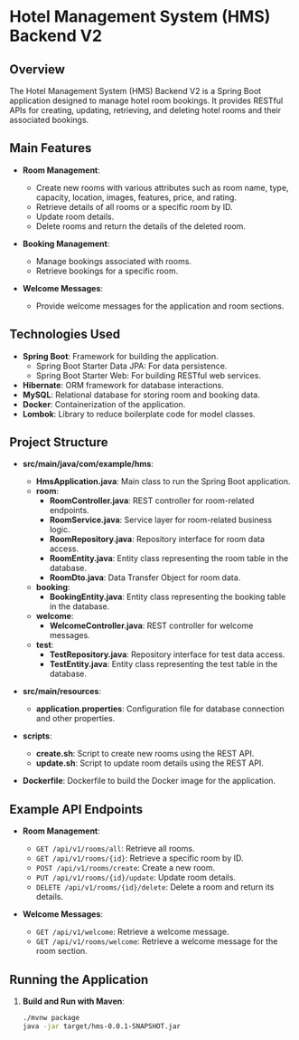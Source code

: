 # Hotel Management System (HMS) Backend V2

## Overview

The Hotel Management System (HMS) Backend V2 is a Spring Boot application designed to manage hotel room bookings. It provides RESTful APIs for creating, updating, retrieving, and deleting hotel rooms and their associated bookings.

## Main Features

- **Room Management**:
  - Create new rooms with various attributes such as room name, type, capacity, location, images, features, price, and rating.
  - Retrieve details of all rooms or a specific room by ID.
  - Update room details.
  - Delete rooms and return the details of the deleted room.

- **Booking Management**:
  - Manage bookings associated with rooms.
  - Retrieve bookings for a specific room.

- **Welcome Messages**:
  - Provide welcome messages for the application and room sections.

## Technologies Used

- **Spring Boot**: Framework for building the application.
  - Spring Boot Starter Data JPA: For data persistence.
  - Spring Boot Starter Web: For building RESTful web services.
- **Hibernate**: ORM framework for database interactions.
- **MySQL**: Relational database for storing room and booking data.
- **Docker**: Containerization of the application.
- **Lombok**: Library to reduce boilerplate code for model classes.

## Project Structure

- **src/main/java/com/example/hms**:
  - **HmsApplication.java**: Main class to run the Spring Boot application.
  - **room**:
    - **RoomController.java**: REST controller for room-related endpoints.
    - **RoomService.java**: Service layer for room-related business logic.
    - **RoomRepository.java**: Repository interface for room data access.
    - **RoomEntity.java**: Entity class representing the room table in the database.
    - **RoomDto.java**: Data Transfer Object for room data.
  - **booking**:
    - **BookingEntity.java**: Entity class representing the booking table in the database.
  - **welcome**:
    - **WelcomeController.java**: REST controller for welcome messages.
  - **test**:
    - **TestRepository.java**: Repository interface for test data access.
    - **TestEntity.java**: Entity class representing the test table in the database.

- **src/main/resources**:
  - **application.properties**: Configuration file for database connection and other properties.

- **scripts**:
  - **create.sh**: Script to create new rooms using the REST API.
  - **update.sh**: Script to update room details using the REST API.

- **Dockerfile**: Dockerfile to build the Docker image for the application.

## Example API Endpoints

- **Room Management**:
  - `GET /api/v1/rooms/all`: Retrieve all rooms.
  - `GET /api/v1/rooms/{id}`: Retrieve a specific room by ID.
  - `POST /api/v1/rooms/create`: Create a new room.
  - `PUT /api/v1/rooms/{id}/update`: Update room details.
  - `DELETE /api/v1/rooms/{id}/delete`: Delete a room and return its details.

- **Welcome Messages**:
  - `GET /api/v1/welcome`: Retrieve a welcome message.
  - `GET /api/v1/rooms/welcome`: Retrieve a welcome message for the room section.

## Running the Application

1. **Build and Run with Maven**:
   ```sh
   ./mvnw package
   java -jar target/hms-0.0.1-SNAPSHOT.jar